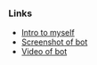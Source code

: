### Links

- [Intro to myself](https://drive.google.com/file/d/19VBmocILanYA45pD3g_cCiUNxv52CRq2/view?usp=drive_link)
- [Screenshot of bot](https://drive.google.com/file/d/147OZCGU4DBpT___jf7FJ37ezjOwc7zPr/view?usp=drive_link)
- [Video of bot](https://drive.google.com/file/d/1mEAcmQflKYKrKmwjW7ljGBlKCCiaNXVv/view?usp=drive_link)